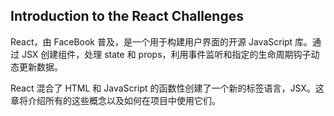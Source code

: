 ## Introduction to the React Challenges

React，由 FaceBook 普及，是一个用于构建用户界面的开源 JavaScript 库。通过 JSX 创建组件，处理 state 和 props，利用事件监听和指定的生命周期钩子动态更新数据。

React 混合了 HTML 和 JavaScript 的函数性创建了一个新的标签语言，JSX。这章将介绍所有的这些概念以及如何在项目中使用它们。